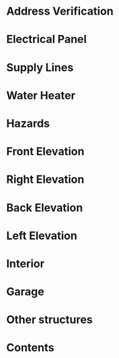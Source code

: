 # Address Verification
# Electrical Panel
# Supply Lines
# Water Heater
# Hazards
# Front Elevation
# Right Elevation
# Back Elevation
# Left Elevation
# Interior
# Garage
# Other structures
# Contents